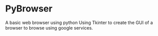 # PyBrowser
A basic web browser using python
Using Tkinter to create the GUI of a browser to browse using google services.
